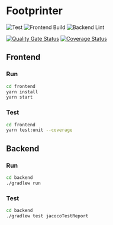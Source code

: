 # Footprinter

![Test](https://github.com/swsnu/swppfall2022-team5/actions/workflows/test.yaml/badge.svg)
![Frontend Build](https://github.com/swsnu/swppfall2022-team5/actions/workflows/frontend-build.yaml/badge.svg)
![Backend Lint](https://github.com/swsnu/swppfall2022-team5/actions/workflows/backend-lint.yaml/badge.svg)

[![Quality Gate Status](https://sonarcloud.io/api/project_badges/measure?project=swsnu_swppfall2022-team5&metric=alert_status)](https://sonarcloud.io/summary/new_code?id=swsnu_swppfall2022-team5)
[![Coverage Status](https://coveralls.io/repos/github/swsnu/swppfall2022-team5/badge.svg?branch=main&kill_cache=1)](https://coveralls.io/github/swsnu/swppfall2022-team5?branch=main)

## Frontend
### Run
```bash
cd frontend
yarn install
yarn start
```

### Test
```bash
cd frontend
yarn test:unit --coverage
```

## Backend
### Run
```bash
cd backend
./gradlew run
```

### Test
```bash
cd backend
./gradlew test jacocoTestReport
```
